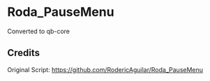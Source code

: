 # Roda_PauseMenu

Converted to qb-core

## Credits

Original Script: https://github.com/RodericAguilar/Roda_PauseMenu
